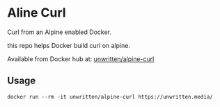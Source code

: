 # Aline Curl

Curl from an Alpine enabled Docker.

this repo helps Docker build curl on alpine.

Available from Docker hub at: [unwritten/alpine-curl](https://hub.docker.com/r/unwritten/alpine-curl)

## Usage

    docker run --rm -it unwritten/alpine-curl https://unwritten.media/

